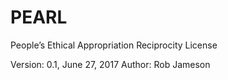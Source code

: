 # PEARL
People’s Ethical Appropriation Reciprocity License

Version: 0.1, June 27, 2017
Author: Rob Jameson
